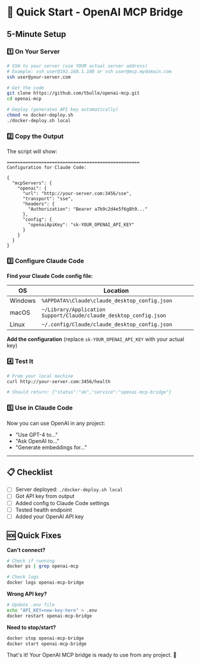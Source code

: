 # 🚀 Quick Start - OpenAI MCP Bridge

## 5-Minute Setup

### 1️⃣ On Your Server
```bash
# SSH to your server (use YOUR actual server address)
# Example: ssh user@192.168.1.100 or ssh user@mcp.mydomain.com
ssh user@your-server.com

# Get the code
git clone https://github.com/tbulle/openai-mcp.git
cd openai-mcp

# Deploy (generates API key automatically)
chmod +x docker-deploy.sh
./docker-deploy.sh local
```

### 2️⃣ Copy the Output
The script will show:
```
==================================================
Configuration for Claude Code:

{
  "mcpServers": {
    "openai": {
      "url": "http://your-server.com:3456/sse",
      "transport": "sse",
      "headers": {
        "Authorization": "Bearer a7b9c2d4e5f6g8h9..."
      },
      "config": {
        "openaiApiKey": "sk-YOUR_OPENAI_API_KEY"
      }
    }
  }
}
```

### 3️⃣ Configure Claude Code

**Find your Claude Code config file:**

| OS | Location |
|----|----------|
| Windows | `%APPDATA%\Claude\claude_desktop_config.json` |
| macOS | `~/Library/Application Support/Claude/claude_desktop_config.json` |
| Linux | `~/.config/Claude/claude_desktop_config.json` |

**Add the configuration** (replace `sk-YOUR_OPENAI_API_KEY` with your actual key)

### 4️⃣ Test It
```bash
# From your local machine
curl http://your-server.com:3456/health

# Should return: {"status":"ok","service":"openai-mcp-bridge"}
```

### 5️⃣ Use in Claude Code
Now you can use OpenAI in any project:
- "Use GPT-4 to..."
- "Ask OpenAI to..."
- "Generate embeddings for..."

---

## 📋 Checklist

- [ ] Server deployed: `./docker-deploy.sh local`
- [ ] Got API key from output
- [ ] Added config to Claude Code settings
- [ ] Tested health endpoint
- [ ] Added your OpenAI API key

## 🆘 Quick Fixes

**Can't connect?**
```bash
# Check if running
docker ps | grep openai-mcp

# Check logs
docker logs openai-mcp-bridge
```

**Wrong API key?**
```bash
# Update .env file
echo "API_KEY=new-key-here" > .env
docker restart openai-mcp-bridge
```

**Need to stop/start?**
```bash
docker stop openai-mcp-bridge
docker start openai-mcp-bridge
```

That's it! Your OpenAI MCP bridge is ready to use from any project. 🎉